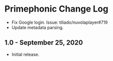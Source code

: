 Primephonic Change Log
======================

  * Fix Google login. Issue: tiliado/nuvolaplayer#719
  * Update metadata parsing.

1.0 - September 25, 2020
------------------------

  * Initial release.
